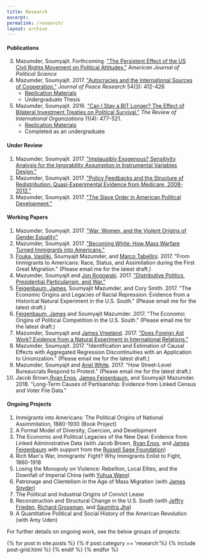 ```yaml
---
title: Research
excerpt: 
permalink: /research/
layout: archive
---
```


#### Publications 

3. Mazumder, Soumyajit. Forthcoming. ["The Persistent Effect of the US Civil Rights Movement on Political Attitudes."]({{site.url}}/files/civ-rights-manuscript.pdf) *American Journal of Political Science*
2. Mazumder, Soumyajit. 2017. ["Autocracies and the International Sources of Cooperation."](http://journals.sagepub.com/doi/abs/10.1177/0022343316687018) *Journal of Peace Research* 54\(3\): 412-426
	* [Replication Materials](https://static-content.springer.com/esm/art%3A10.1007%2Fs11558-015-9235-7/MediaObjects/11558_2015_9235_MOESM1_ESM.zip)
	* Undergraduate Thesis
1. Mazumder, Soumyajit. 2016. ["Can I Stay a BIT Longer? The Effect of Bilateral Investment Treaties on Political Survival."](https://link.springer.com/article/10.1007/s11558-015-9235-7) *The Review of International Organizations* 11\(4\): 477-521.
	* [Replication Materials](https://dataverse.harvard.edu/dataset.xhtml?persistentId=doi:10.7910/DVN/JV2PQS)
	* Completed as an undergraduate

#### Under Review

1. Mazumder, Soumyajit. 2017. ["Implausibly Exogenous? Sensitivity Analysis for the Ignorability Assumption in Instrumental Variables Design."]({{site.url}}/files/mazumder-ivsens-v1.pdf)
2. Mazumder, Soumyajit. 2017. ["Policy Feedbacks and the Structure of Redistribution: Quasi-Experimental Evidence from Medicare, 2008-2012."]({{site.url}}/files/mazumder_medicare_v5.pdf)
3. Mazumder, Soumyajit. 2017. ["The Slave Order in American Political Development."]({{site.url}}/files/slave-order-v2.pdf)

#### Working Papers

1. Mazumder, Soumyajit. 2017. ["War, Women, and the Violent Origins of Gender Equality"]({{site.url}}/files/ww1-political-v2.pdf)
2. Mazumder, Soumyajit. 2017. ["Becoming White: How Mass Warfare Turned Immigrants into Americans."]({{site.url}}/files/war-assimilation-mazumder.pdf)
3. [Fouka, Vasiliki](https://people.stanford.edu/vfouka/), Soumyajit Mazumder, and [Marco Tabellini](http://economics.mit.edu/grad/mtabe). 2017. "From Immigrants to Americans: Race, Status, and Assimilation during the First Great Migration." \(Please email me for the latest draft.\)
4. Mazumder, Soumyajit and [Jon Rogowski](https://scholar.harvard.edu/rogowski). 2017. ["Distributive Politics, Presidential Particularism, and War."]({{site.url}}/files/war-particularism.pdf)
5. [Feigenbaum, James](http://jamesfeigenbaum.github.io/), Soumyajit Mazumder, and Cory Smith. 2017. "The Economic Origins and Legacies of Racial Repression: Evidence from a Historical Natural Experiment in the U.S. South." \(Please email me for the latest draft.\)
6. [Feigenbaum, James](http://jamesfeigenbaum.github.io/) and Soumyajit Mazumder. 2017. "The Economic Origins of Political Competition in the U.S. South." \(Please email me for the latest draft.\)
7. Mazumder, Soumyajit and [James Vreeland](http://www.profvreeland.com/). 2017. ["Does Foreign Aid Work? Evidence from a Natural Experiment in International Relations."]({{site.url}}/files/mazumder_vreeland_aid_v2.pdf)
8. Mazumder, Soumyajit. 2017. "Identification and Estimation of Causal Effects with Aggregated Regression Discontinuities with an Application to Unionization." \(Please email me for the latest draft.\)
9. Mazumder, Soumyajit and [Ariel White](https://arwhite.mit.edu/). 2017. "How Street-Level Bureaucrats Respond to Protest." \(Please email me for the latest draft.\)
10. Jacob Brown,[Ryan Enos](http://ryandenos.com/), [James Feigenbaum](http://jamesfeigenbaum.github.io/), and Soumyajit Mazumder. 2018. "Long-Term Causes of Partisanship: Evidence from Linked Census and Voter File Data."

#### Ongoing Projects

1. Immigrants into Americans: The Political Origins of National Assimmilation, 1880-1930 \(Book Project\)
2. A Formal Model of Diversity, Coercion, and Development
3. The Economic and Political Legacies of the New Deal: Evidence from Linked Administrative Data \(with Jacob Brown, [Ryan Enos](http://ryandenos.com/), and [James Feigenbaum](http://jamesfeigenbaum.github.io/) with support from the [Russell Sage Foundation](https://www.russellsage.org/)\)
4. Rich Man's War, Immigrants' Fight? Why Immigrants Enlist to Fight, 1860-1918
5. Losing the Monopoly on Violence: Rebellion, Local Elites, and the Downfall of Imperial China \(with [Yuhua Wang](https://scholar.harvard.edu/yuhuawang/biocv)\)
6. Patronage and Clientelism in the Age of Mass Migration \(with [James Snyder](https://scholar.harvard.edu/jsnyder/home)\)
7. The Political and Industrial Origins of Convict Lease
8. Reconstruction and Structural Change in the U.S. South \(with [Jeffry Frieden](https://scholar.harvard.edu/jfrieden/home), [Richard Grossman](http://rgrossman.faculty.wesleyan.edu/), and [Saumitra Jha](https://people.stanford.edu/saumitra/)\)
9. A Quantitative Political and Social History of the American Revolution \(with Amy Uden\)

For further details on ongoing work, see the below groups of projects:

<div class="tiles">
{% for post in site.posts %}
	{% if post.category == 'research'%}
	{% include post-grid.html %}
	{% endif %}
{% endfor %}
</div><!-- /.tiles -->